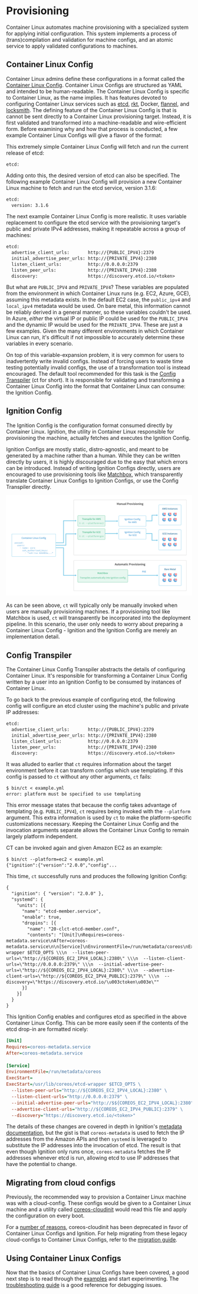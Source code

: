 # Provisioning

Container Linux automates machine provisioning with a specialized system for applying initial configuration. This system implements a process of (trans)compilation and validation for machine configs, and an atomic service to apply validated configurations to machines.

## Container Linux Config

Container Linux admins define these configurations in a format called the [Container Linux Config][clc]. Container Linux Configs are structured as YAML and intended to be human-readable. The Container Linux Config is specific to Container Linux, as the name implies. It has features devoted to configuring Container Linux services such as [etcd][etcd], [rkt][rkt], Docker, [flannel][flannel], and [locksmith][locksmith]. The defining feature of the Container Linux Config is that is cannot be sent directly to a Container Linux provisioning target. Instead, it is first validated and transformed into a machine-readable and wire-efficient form. Before examining why and how that process is conducted, a few example Container Linux Configs will give a flavor of the format:

This extremely simple Container Linux Config will fetch and run the current release of etcd:

```container-linux-config:norender
etcd:
```

Adding onto this, the desired version of etcd can also be specified. The following example Container Linux Config will provision a new Container Linux machine to fetch and run the etcd service, version 3.1.6:

```container-linux-config:norender
etcd:
  version: 3.1.6
```

The next example Container Linux Config is more realistic. It uses variable replacement to configure the etcd service with the provisioning target's public and private IPv4 addresses, making it repeatable across a group of machines:

```container-linux-config:norender
etcd:
  advertise_client_urls:       http://{PUBLIC_IPV4}:2379
  initial_advertise_peer_urls: http://{PRIVATE_IPV4}:2380
  listen_client_urls:          http://0.0.0.0:2379
  listen_peer_urls:            http://{PRIVATE_IPV4}:2380
  discovery:                   https://discovery.etcd.io/<token>
```

But what are `PUBLIC_IPV4` and `PRIVATE_IPV4`? These variables are populated from the environment in which Container Linux runs (e.g. EC2, Azure, GCE), assuming this metadata exists. In the default EC2 case, the `public_ipv4` and `local_ipv4` metadata would be used. On bare metal, this information cannot be reliably derived in a general manner, so these variables couldn't be used. In Azure, *either* the virtual IP or public IP could be used for the `PUBLIC_IPV4` and the dynamic IP would be used for the `PRIVATE_IPV4`. These are just a few examples. Given the many different environments in which Container Linux can run, it's difficult if not impossible to accurately determine these variables in every scenario.

On top of this variable-expansion problem, it is very common for users to inadvertently write invalid configs. Instead of forcing users to waste time testing potentially invalid configs, the use of a transformation tool is instead encouraged. The default tool recommended for this task is the [Config Transpiler][ct] (ct for short). It is responsible for validating and transforming a Container Linux Config into the format that Container Linux can consume: the Ignition Config.

## Ignition Config

The Ignition Config is the configuration format consumed directly by Container Linux. Ignition, the utility in Container Linux responsible for provisioning the machine, actually fetches and executes the Ignition Config.

Ignition Configs are mostly static, distro-agnostic, and meant to be generated by a machine rather than a human. While they can be written directly by users, it is highly discouraged due to the easy that which errors can be introduced. Instead of writing Ignition Configs directly, users are encouraged to use provisioning tools like [Matchbox][matchbox], which transparently translate Container Linux Configs to Ignition Configs, or use the Config Transpiler directly.

![visual overview of the alternate ct workflows](img/ct-workflow.svg)

As can be seen above, `ct` will typically only be manually invoked when users are manually provisioning machines. If a provisioning tool like Matchbox is used, `ct` will transparently be incorporated into the deployment pipeline. In this scenario, the user only needs to worry about preparing a Container Linux Config - Ignition and the Ignition Config are merely an implementation detail.

## Config Transpiler

The Container Linux Config Transpiler abstracts the details of configuring Container Linux. It's responsible for transforming a Container Linux Config written by a user into an Ignition Config to be consumed by instances of Container Linux.

To go back to the previous example of configuring etcd, the following config will configure an etcd cluster using the machine's public and private IP addresses:

```container-linux-config:norender
etcd:
  advertise_client_urls:       http://{PUBLIC_IPV4}:2379
  initial_advertise_peer_urls: http://{PRIVATE_IPV4}:2380
  listen_client_urls:          http://0.0.0.0:2379
  listen_peer_urls:            http://{PRIVATE_IPV4}:2380
  discovery:                   https://discovery.etcd.io/<token>
```

It was alluded to earlier that `ct` requires information about the target environment before it can transform configs which use templating. If this config is passed to `ct` without any other arguments, `ct` fails:

```
$ bin/ct < example.yml
error: platform must be specified to use templating
```

This error message states that because the config takes advantage of templating (e.g. `PUBLIC_IPV4`), `ct` requires being invoked with the `--platform` argument. This extra information is used by `ct` to make the platform-specific customizations necessary. Keeping the Container Linux Config and the invocation arguments separate allows the Container Linux Config to remain largely platform independent.

CT can be invoked again and given Amazon EC2 as an example:

```
$ bin/ct --platform=ec2 < example.yml
{"ignition":{"version":"2.0.0","config"...
```

This time, `ct` successfully runs and produces the following Ignition Config:

```ignition-config
{
  "ignition": { "version": "2.0.0" },
  "systemd": {
    "units": [{
      "name": "etcd-member.service",
      "enable": true,
      "dropins": [{
        "name": "20-clct-etcd-member.conf",
        "contents": "[Unit]\nRequires=coreos-metadata.service\nAfter=coreos-metadata.service\n\n[Service]\nEnvironmentFile=/run/metadata/coreos\nExecStart=\nExecStart=/usr/lib/coreos/etcd-wrapper $ETCD_OPTS \\\n  --listen-peer-urls=\"http://${COREOS_EC2_IPV4_LOCAL}:2380\" \\\n  --listen-client-urls=\"http://0.0.0.0:2379\" \\\n  --initial-advertise-peer-urls=\"http://${COREOS_EC2_IPV4_LOCAL}:2380\" \\\n  --advertise-client-urls=\"http://${COREOS_EC2_IPV4_PUBLIC}:2379\" \\\n  --discovery=\"https://discovery.etcd.io/\u003ctoken\u003e\""
      }]
    }]
  }
}
```

This Ignition Config enables and configures etcd as specified in the above Container Linux Config. This can be more easily seen if the contents of the etcd drop-in are formatted nicely:

```ini
[Unit]
Requires=coreos-metadata.service
After=coreos-metadata.service

[Service]
EnvironmentFile=/run/metadata/coreos
ExecStart=
ExecStart=/usr/lib/coreos/etcd-wrapper $ETCD_OPTS \
  --listen-peer-urls="http://${COREOS_EC2_IPV4_LOCAL}:2380" \
  --listen-client-urls="http://0.0.0.0:2379" \
  --initial-advertise-peer-urls="http://$${COREOS_EC2_IPV4_LOCAL}:2380" \
  --advertise-client-urls="http://${COREOS_EC2_IPV4_PUBLIC}:2379" \
  --discovery="https://discovery.etcd.io/<token>"
```

The details of these changes are covered in depth in Ignition's [metadata documentation][metadata], but the gist is that `coreos-metadata` is used to fetch the IP addresses from the Amazon APIs and then `systemd` is leveraged to substitute the IP addresses into the invocation of etcd. The result is that even though Ignition only runs once, `coreos-metadata` fetches the IP addresses whenever etcd is run, allowing etcd to use IP addresses that have the potential to change.

## Migrating from cloud configs

Previously, the recommended way to provision a Container Linux machine was with a cloud-config. These configs would be given to a Container Linux machine and a utility called [coreos-cloudinit][cloudinit] would read this file and apply the configuration on every boot.

For a [number of reasons][vs], coreos-cloudinit has been deprecated in favor of Container Linux Configs and Ignition. For help migrating from these legacy cloud-configs to Container Linux Configs, refer to the [migration guide][migrating].


## Using Container Linux Configs

Now that the basics of Container Linux Configs have been covered, a good next step is to read through the [examples][examples] and start experimenting. The [troubleshooting guide][troubleshooting] is a good reference for debugging issues.

[clc]: https://github.com/coreos/container-linux-config-transpiler/blob/master/doc/configuration.md
[cloudinit]: https://github.com/coreos/coreos-cloudinit
[ct]: https://github.com/coreos/container-linux-config-transpiler/releases
[etcd]: https://github.com/coreos/etcd
[examples]: https://github.com/coreos/container-linux-config-transpiler/blob/master/doc/examples.md
[flannel]: https://github.com/coreos/flannel
[locksmith]: https://github.com/coreos/locksmith
[matchbox]: https://github.com/coreos/matchbox
[metadata]: ../ignition/metadata.md
[migrating]: migrating-to-clcs.md
[rkt]: https://github.com/rkt/rkt
[troubleshooting]: https://github.com/coreos/ignition/blob/master/doc/getting-started.md#troubleshooting
[vs]: ../ignition/what-is-ignition.md#ignition-vs-coreos-cloudinit

